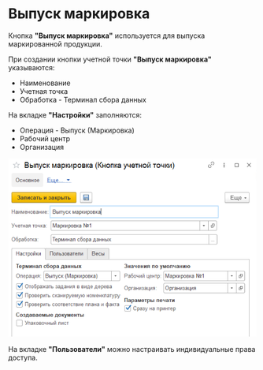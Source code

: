# Выпуск маркировка

Кнопка **"Выпуск маркировка"** используется для выпуска маркированной продукции.

При создании кнопки учетной точки **"Выпуск маркировка"** указываются:

- Наименование
- Учетная точка
- Обработка - Терминал сбора данных

На вкладке **"Настройки"** заполняются:

- Операция - Выпуск (Маркировка)
- Рабочий центр
- Организация

![3](TCD.assets/3.png)

На вкладке **"Пользователи"** можно настраивать индивидуальные права доступа.
